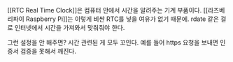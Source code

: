 [[RTC Real Time Clock]]은 컴퓨터 안에서 시간을 알려주는 기계 부품이다.
[[라즈베리파이 Raspberry Pi]]는 이렇게 비싼 RTC를 넣을 여유가 없기 때문에. rdate 같은 걸로 인터넷에서 시간을 가져와서 맞춰줘야 한다.

그런 설정을 안 해주면? 시간 관련된 게 모두 꼬인다. 예를 들어 https 요청을 보내면 인증서 검증을 못해서 깨진다.